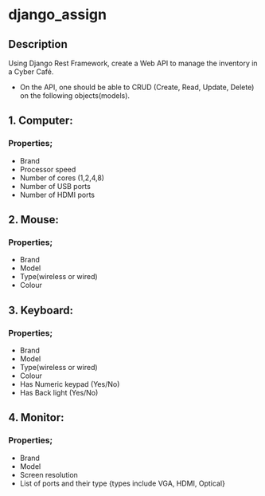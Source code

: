 # django_assign
## Description 
Using Django Rest Framework, create a Web API to manage the inventory in a Cyber Café.

* On the API, one should be able to CRUD (Create, Read, Update, Delete) on the following objects(models).
## 1. Computer: 
  ### Properties;
* Brand 
* Processor speed
* Number of cores (1,2,4,8)
* Number of USB ports
* Number of HDMI ports
## 2. Mouse: 
  ### Properties; 
* Brand
* Model 
* Type(wireless or wired) 
* Colour
## 3. Keyboard: 
  ### Properties; 
* Brand
* Model
* Type(wireless or wired)
* Colour
* Has Numeric keypad (Yes/No)
* Has Back light (Yes/No)
## 4. Monitor: 
  ### Properties; 
* Brand 
* Model 
* Screen resolution
* List of ports and their type {types include VGA, HDMI, Optical} 
